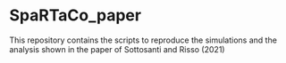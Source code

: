 # SpaRTaCo_paper
This repository contains the scripts to reproduce the simulations and the analysis shown in the paper of Sottosanti and Risso (2021)
